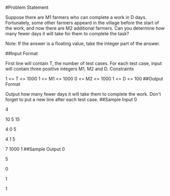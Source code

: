 #Problem Statement

Suppose there are M1 farmers who can complete a work in D days. Fortunately, some other farmers appeard in the village before the start of the work, and now there are M2 additional farmers. Can you determine how many fewer days it will take for them to complete the task?

Note: If the answer is a floating value, take the integer part of the answer.

##Input Format

First line will contain T, the number of test cases.
For each test case, input will contain three positive integers M1, M2 and D.
Constraints

1 <= T <= 1000
1 <= M1 <= 1000
0 <= M2 <= 1000
1 <= D <= 100
##Output Format

Output how many fewer days it will take them to complete the work. Don't forget to put a new line after each test case.
##Sample Input 0

4

10 5 15

4 0 5

4 1 5

7 1000 1
##Sample Output 0

5

0

1

1
